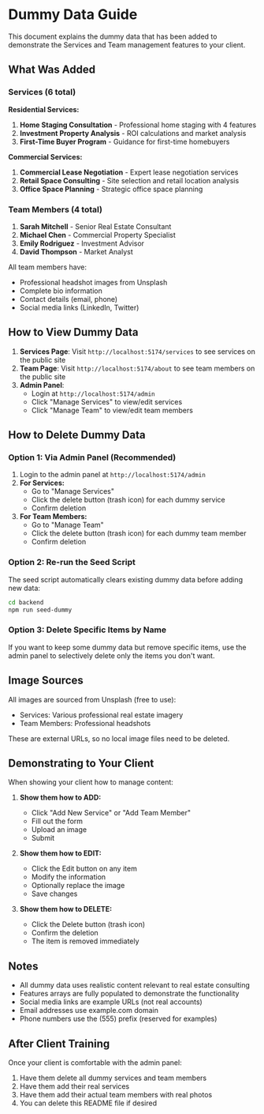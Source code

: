 # Dummy Data Guide

This document explains the dummy data that has been added to demonstrate the Services and Team management features to your client.

## What Was Added

### Services (6 total)
**Residential Services:**
1. **Home Staging Consultation** - Professional home staging with 4 features
2. **Investment Property Analysis** - ROI calculations and market analysis
3. **First-Time Buyer Program** - Guidance for first-time homebuyers

**Commercial Services:**
1. **Commercial Lease Negotiation** - Expert lease negotiation services
2. **Retail Space Consulting** - Site selection and retail location analysis
3. **Office Space Planning** - Strategic office space planning

### Team Members (4 total)
1. **Sarah Mitchell** - Senior Real Estate Consultant
2. **Michael Chen** - Commercial Property Specialist
3. **Emily Rodriguez** - Investment Advisor
4. **David Thompson** - Market Analyst

All team members have:
- Professional headshot images from Unsplash
- Complete bio information
- Contact details (email, phone)
- Social media links (LinkedIn, Twitter)

## How to View Dummy Data

1. **Services Page**: Visit `http://localhost:5174/services` to see services on the public site
2. **Team Page**: Visit `http://localhost:5174/about` to see team members on the public site
3. **Admin Panel**:
   - Login at `http://localhost:5174/admin`
   - Click "Manage Services" to view/edit services
   - Click "Manage Team" to view/edit team members

## How to Delete Dummy Data

### Option 1: Via Admin Panel (Recommended)
1. Login to the admin panel at `http://localhost:5174/admin`
2. **For Services:**
   - Go to "Manage Services"
   - Click the delete button (trash icon) for each dummy service
   - Confirm deletion
3. **For Team Members:**
   - Go to "Manage Team"
   - Click the delete button (trash icon) for each dummy team member
   - Confirm deletion

### Option 2: Re-run the Seed Script
The seed script automatically clears existing dummy data before adding new data:
```bash
cd backend
npm run seed-dummy
```

### Option 3: Delete Specific Items by Name
If you want to keep some dummy data but remove specific items, use the admin panel to selectively delete only the items you don't want.

## Image Sources

All images are sourced from Unsplash (free to use):
- Services: Various professional real estate imagery
- Team Members: Professional headshots

These are external URLs, so no local image files need to be deleted.

## Demonstrating to Your Client

When showing your client how to manage content:

1. **Show them how to ADD:**
   - Click "Add New Service" or "Add Team Member"
   - Fill out the form
   - Upload an image
   - Submit

2. **Show them how to EDIT:**
   - Click the Edit button on any item
   - Modify the information
   - Optionally replace the image
   - Save changes

3. **Show them how to DELETE:**
   - Click the Delete button (trash icon)
   - Confirm the deletion
   - The item is removed immediately

## Notes

- All dummy data uses realistic content relevant to real estate consulting
- Features arrays are fully populated to demonstrate the functionality
- Social media links are example URLs (not real accounts)
- Email addresses use example.com domain
- Phone numbers use the (555) prefix (reserved for examples)

## After Client Training

Once your client is comfortable with the admin panel:
1. Have them delete all dummy services and team members
2. Have them add their real services
3. Have them add their actual team members with real photos
4. You can delete this README file if desired
